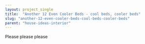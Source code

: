 ```yaml
---
layout: project_single
title:  "Another 12 Even Cooler Beds - cool beds, cooler beds"
slug: "another-12-even-cooler-beds-cool-beds-cooler-beds"
parent: "house-ideas-interior"
---
```

Please please please